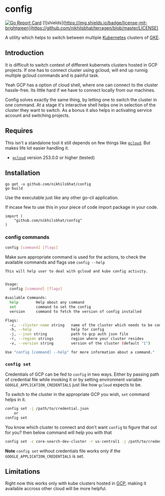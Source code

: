 # config


[![Go Report Card](https://goreportcard.com/badge/github.com/nikhilsbhat/terragen)](https://goreportcard.com/report/github.com/nikhilsbhat/terragen)  [![shields](https://img.shields.io/badge/license-mit-brightgreen](https://github.com/nikhilsbhat/terragen/blob/master/LICENSE)


A utility which helps to switch between multiple [Kubernetes](https://kubernetes.io/) clusters of [GKE](https://cloud.google.com/kubernetes-engine/).

## Introduction

It is difficult to switch context of different kubernets clusters hosted in GCP projects.
If one has to connect cluster using gcloud, will end up runnig multiple gcloud commands and is painful task.

Yeah GCP has a option of cloud shell, where one can connect to the cluster hassle-free. Its little hard if we have to connect locally from our machines.

Config solves exactly the same thing, by letting one to switch the cluster in one command. At a stage it's interactive shell helps one in selection of the cluster they want to switch. As a bonus it also helps in activating service account and switching projects.

## Requires

This isn't a standalone tool it still depends on few things like [`gcloud`](https://cloud.google.com/sdk/gcloud/). But makes life lot easier handling it.
* [`gcloud`](https://cloud.google.com/sdk/install) version 253.0.0 or higher (tested)

## Installation

```golang
go get -u github.com/nikhilsbhat/config
go build
```
Use the executable just like any other go-cli application.

If incase few to use this in your piece of code import package in your code.
```golang
import (
    "github.com/nikhilsbhat/config"
)
```

### config commands

```bash
config [command] [flags]
```
Make sure appropriate command is used for the actions, to check the available commands and flags use `config --help`

```bash
This will help user to deal with gcloud and kube config activity.


Usage:
  config [command] [flags]

Available Commands:
  help        Help about any command
  set         command to set the config
  version     command to fetch the version of config installed

Flags:
  -c, --cluster-name string   name of the cluster which needs to be connected to
  -h, --help                  help for config
  -j, --json string           path to gcp auth json file
  -r, --region strings        region where your cluster resides
  -v, --version string        version of the cluster (default "1")

Use "config [command] --help" for more information about a command."
```

### `config set`

Credentials of GCP can be fed to `config` in two ways.
Either by passing path of credential file while invoking it or by setting environment variable `GOOGLE_APPLICATION_CREDENTIALS` just like how `gcloud` expects to be.

To switch to the cluster in the appropriate GCP you wish, `set` command helps in it.

```bash
config set -j /path/to/credential.json
    or
config set
```

You know which cluster to connect and don't want `config` to figure that out for you? then below command will help you with that

```bash
config set -c core-search-dev-cluster -r us-central1 -j /path/to/credential.json
```

**Note** `config set` without credentials file works only if the `GOOGLE_APPLICATION_CREDENTIALS` is set.

## Limitations

Right now this works only with kube clusters hosted in [GCP](https://cloud.google.com/), making it available accross other cloud will be more helpful.